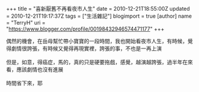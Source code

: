 +++
title = "喜新厭舊不再看夜市人生"
date = 2010-12-21T18:55:00Z
updated = 2010-12-21T19:17:37Z
tags = ["生活雜記"]
blogimport = true 
[author]
	name = "TerryH"
	uri = "https://www.blogger.com/profile/00198432946574471177"
+++

偶然的機會，在岳母幫忙帶小寶寶的一段時間，我也開始看夜市人生，有時候，覺得劇情很誇張，有時候又覺得再現實裡，誇張的事，不也是一再上演<br /><br />但是，如意，得癌症，馬的，真的只是硬要拖戲，感覺，越演越誇張，過半年在來看，應該劇情也沒有進展<br /><br />時間省下來，耶

